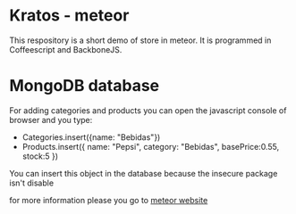 # Kratos - meteor
This respository is a short demo of store in meteor.
It is programmed in Coffeescript and BackboneJS.

# MongoDB database
For adding categories and products you can open the javascript console of browser and you type:
 - Categories.insert({name: "Bebidas"})
 - Products.insert({ name: "Pepsi", category: "Bebidas", basePrice:0.55, stock:5 })

You can insert this object in the database because the insecure package isn't disable

for more information please you go to [meteor website](https://www.meteor.com/try)

